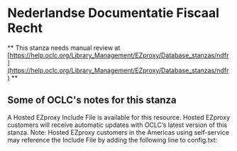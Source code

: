 # Nederlandse Documentatie Fiscaal Recht
** This stanza needs manual review at [https://help.oclc.org/Library_Management/EZproxy/Database_stanzas/ndfr](https://help.oclc.org/Library_Management/EZproxy/Database_stanzas/ndfr) **

## Some of OCLC's notes for this stanza

A Hosted EZproxy Include File is available for this resource. Hosted EZproxy customers will receive automatic updates with OCLC&rsquo;s latest version of this stanza. Note: Hosted EZproxy customers in the Americas using self-service may reference the Include File by adding the following line to config.txt:

&nbsp;

